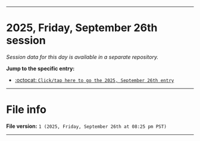 
***

# 2025, Friday, September 26th session

_Session data for this day is available in a separate repository._

**Jump to the specific entry:**

- [:octocat: `Click/tap here to go the 2025, September 26th entry`](https://github.com/seanpm2001/SeansLifeArchive_Images_TinyTower_Y2025/tree/SeansLifeArchive_Images_TinyTower_Y2025_Main-dev/2025/09_September/26/)

***

# File info

**File version:** `1 (2025, Friday, September 26th at 08:25 pm PST)`

***
